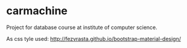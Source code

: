 # carmachine
Project for database course at institute of computer science.


As css tyle used: http://fezvrasta.github.io/bootstrap-material-design/